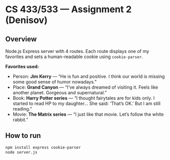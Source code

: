 # CS 433/533 — Assignment 2 (Denisov)

## Overview
Node.js Express server with 4 routes. Each route displays one of my favorites and sets a human-readable cookie using `cookie-parser`.

**Favorites used:**
- Person: **Jim Kerry** — “He is fun and positive. I think our world is missing some good sense of humor nowadays.”
- Place: **Grand Canyon** — “I’ve always dreamed of visiting it. Feels like another planet. Gorgeous and supernatural.”
- Book: **Harry Potter series** — “I thought fairytales are for kids only. I started to read HP to my daughter… She said: ‘That’s OK.’ But I am still reading.”
- Movie: **The Matrix series** — “I just like that movie. Let’s follow the white rabbit.”

## How to run
```bash
npm install express cookie-parser
node server.js
